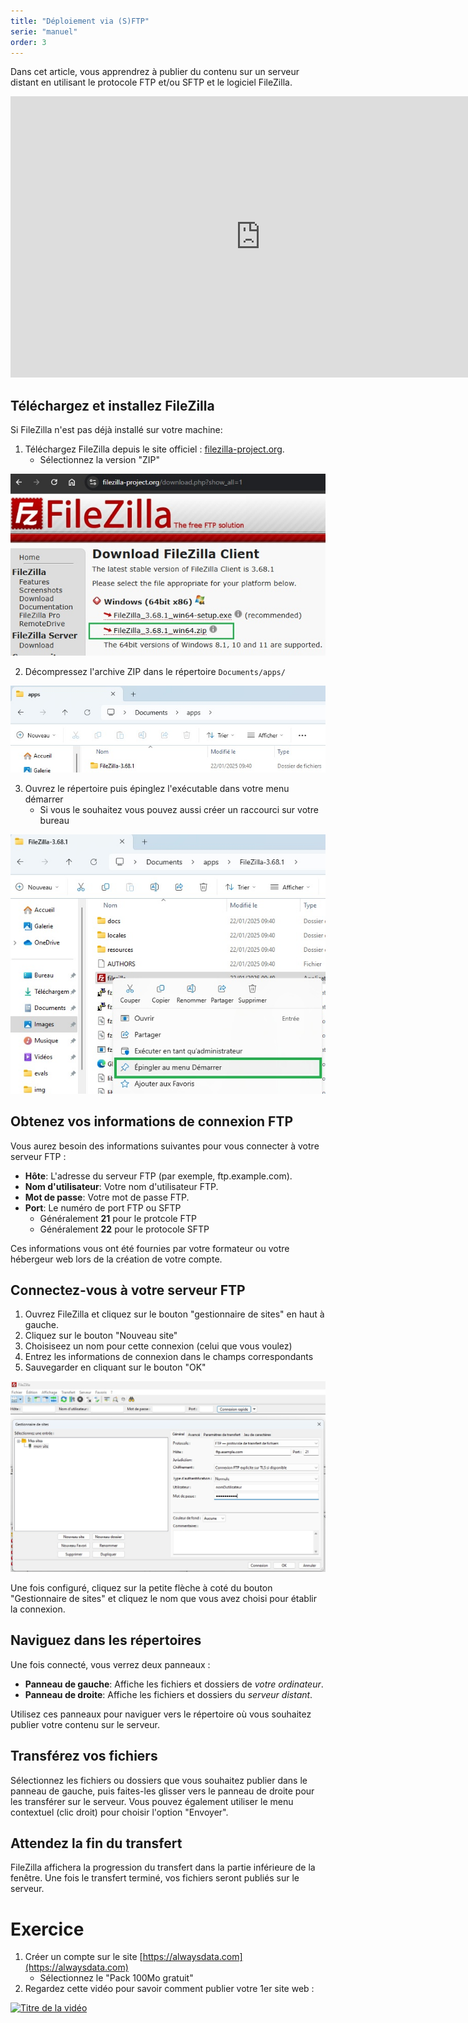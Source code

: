 ```yaml
---
title: "Déploiement via (S)FTP"
serie: "manuel"
order: 3
--- 
```


Dans cet article, vous apprendrez à publier du contenu sur un serveur distant en utilisant le protocole FTP et/ou SFTP et le logiciel FileZilla.



<iframe width="800" height="450" src="https://www.youtube.com/embed/Mw9uoD346-k?si=xARYMv2rD2Jmz52G" title="YouTube video player" frameborder="0" allow="accelerometer; autoplay; clipboard-write; encrypted-media; gyroscope; picture-in-picture; web-share" referrerpolicy="strict-origin-when-cross-origin" allowfullscreen></iframe>


## Téléchargez et installez FileZilla

Si FileZilla n'est pas déjà installé sur votre machine: 

1. Téléchargez FileZilla depuis le site officiel : [filezilla-project.org](https://filezilla-project.org/download.php?show_all=1).
    - Sélectionnez la version "ZIP"

![Filezilla Download](../img/filezilla-dl.jpg)

2. Décompressez l'archive ZIP dans le répertoire `Documents/apps/`


![Filezilla Unzip](../img/filezilla-install.jpg)

3. Ouvrez le répertoire puis épinglez l'exécutable dans votre menu démarrer
    - Si vous le souhaitez vous pouvez aussi créer un raccourci sur votre bureau

![Filezilla Shortcut](../img/filezilla-shortcut.jpg)


## Obtenez vos informations de connexion FTP

Vous aurez besoin des informations suivantes pour vous connecter à votre serveur FTP :

- **Hôte**: L'adresse du serveur FTP (par exemple, ftp.example.com).
- **Nom d'utilisateur**: Votre nom d'utilisateur FTP.
- **Mot de passe**: Votre mot de passe FTP.
- **Port**: Le numéro de port FTP ou SFTP
    - Généralement **21** pour le protcole FTP
    - Généralement **22** pour le protocole SFTP

Ces informations vous ont été fournies par votre formateur ou votre hébergeur web lors de la création de votre compte.


## Connectez-vous à votre serveur FTP

1. Ouvrez FileZilla et cliquez sur le bouton "gestionnaire de sites" en haut à gauche.
2. Cliquez sur le bouton "Nouveau site"
3. Choisiseez un nom pour cette connexion (celui que vous voulez)
4. Entrez les informations de connexion dans le champs correspondants
5. Sauvegarder en cliquant sur le bouton "OK"

![Filezilla Add site](../img/filezilla-add.jpg)

Une fois configuré, cliquez sur la petite flèche à coté du bouton "Gestionnaire de sites" et cliquez le nom que vous avez choisi pour établir la connexion.

## Naviguez dans les répertoires

Une fois connecté, vous verrez deux panneaux :

- **Panneau de gauche**: Affiche les fichiers et dossiers de *votre ordinateur*.
- **Panneau de droite**: Affiche les fichiers et dossiers du *serveur distant*.

Utilisez ces panneaux pour naviguer vers le répertoire où vous souhaitez publier votre contenu sur le serveur.

## Transférez vos fichiers

Sélectionnez les fichiers ou dossiers que vous souhaitez publier dans le panneau de gauche, puis faites-les glisser vers le panneau de droite pour les transférer sur le serveur. Vous pouvez également utiliser le menu contextuel (clic droit) pour choisir l'option "Envoyer".

## Attendez la fin du transfert

FileZilla affichera la progression du transfert dans la partie inférieure de la fenêtre. Une fois le transfert terminé, vos fichiers seront publiés sur le serveur.


# Exercice 

1. Créer un compte sur le site [https://alwaysdata.com](https://alwaysdata.com)
    - Sélectionnez le "Pack 100Mo gratuit"
2. Regardez cette vidéo pour savoir comment publier votre 1er site web :

[![Titre de la vidéo](https://img.youtube.com/vi/SmIdDn86i5M/0.jpg)](https://www.youtube.com/watch?v=SmIdDn86i5M)
